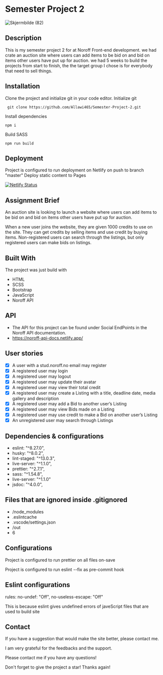 # Semester Project 2
![Skjermbilde (82)](https://github.com/Allawi465/Semester-Project-2/assets/91701833/3aef926a-f648-4b34-bdc7-bef4a1e0ec21)

## Description

This is my semester project 2 for at Noroff Front-end development. we had crate an auction site where users can add items to be bid on and bid on items other users have put up for auction. we had 5 weeks to build the projects from start to finish, the the target group I chose is for everybody that need to sell things. 


## Installation

Clone the project and initialize git in your code editor.
Initialize git
```
 git clone https://github.com/Allawi465/Semester-Project-2.git
```
Install dependencies
```
npm i
```
Build SASS
```
npm run build
```

## Deployment

Project is configured to run deployment on Netlify on push to branch "master" Deploy static content to Pages

[![Netlify Status](https://api.netlify.com/api/v1/badges/8552669a-6d88-4835-9bfd-c0fd1087fc3f/deploy-status)](https://app.netlify.com/sites/noxb/deploys)

## Assignment Brief

An auction site is looking to launch a website where users can add items to be bid on and bid on items other users have put up for auction.

When a new user joins the website, they are given 1000 credits to use on the site. They can get credits by selling items and use credit by buying items. Non-registered users can search through the listings, but only registered users can make bids on listings.

## Built With

The project was just build with
- HTML 
- SCSS
- Bootstrap
- JavaScript
- Noroff API

## API
- The API for this project can be found under Social EndPoints in the Noroff API documentation.
- https://noroff-api-docs.netlify.app/

## User stories
- [x] A user with a stud.noroff.no email may register
- [x] A registered user may login
- [x] A registered user may logout
- [x] A registered user may update their avatar
- [x] A registered user may view their total credit
- [x] A registered user may create a Listing with a title, deadline date, media gallery and description
- [x] A registered user may add a Bid to another user’s Listing
- [x] A registered user may view Bids made on a Listing
- [x] A registered user may use credit to make a Bid on another user’s Listing
- [x]  An unregistered user may search through Listings

## Dependencies & configurations
  - eslint: "^8.27.0",
  - husky: "^8.0.2",
  - lint-staged: "^13.0.3",
  - live-server: "^1.1.0",
  - prettier: "^2.7.1",
  - sass: "^1.54.8",
  - live-server: "^1.1.0"
  - jsdoc: "^4.0.0",
  
  ## Files that are ignored inside .gitignored

   - /node_modules
   - .eslintcache
   - .vscode/settings.json
   - /out
   - 6
   
  ## Configurations
  
  Project is configured to run prettier on all files on-save
  
  Project is configured to run eslint --fix as pre-commit hook
  
  ## Eslint configurations

 rules: no-undef: "Off", no-useless-escape: "Off"
 
 This is because eslint gives undefined errors of javeScript files that are used to build site

## Contact

If you have a suggestion that would make the site better, please contact me.

I am very grateful for the feedbacks and the support. 

Please contact me if you have any questions!

Don't forget to give the project a star! Thanks again!
